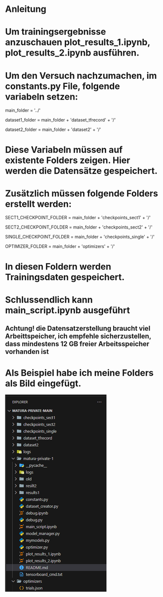 # Anleitung

# Um trainingsergebnisse anzuschauen plot_results_1.ipynb, plot_results_2.ipynb ausführen.

# Um den Versuch nachzumachen, im constants.py File, folgende variabeln setzen:

main_folder = '../'

dataset1_folder = main_folder + 'dataset_tfrecord' + '/'

dataset2_folder = main_folder + 'dataset2' + '/'


# Diese Variabeln müssen auf existente Folders zeigen. Hier werden die Datensätze gespeichert.

# Zusätzlich müssen folgende Folders erstellt werden:

  SECT1_CHECKPOINT_FOLDER = main_folder + 'checkpoints_sect1' + '/'
  
  SECT2_CHECKPOINT_FOLDER = main_folder + 'checkpoints_sect2' + '/'
  
  SINGLE_CHECKPOINT_FOLDER = main_folder + 'checkpoints_single' + '/'
  
  OPTIMIZER_FOLDER = main_folder + 'optimizers' + '/'
  

# In diesen Foldern werden Trainingsdaten gespeichert.

# Schlussendlich kann main_script.ipynb ausgeführt
## Achtung! die Datensatzerstellung braucht viel Arbeittspeicher, ich empfehle sicherzustellen, dass mindestens 12 GB freier Arbeitsspeicher vorhanden ist

# Als Beispiel habe ich meine Folders als Bild eingefügt.
![alt text](Folders.png)
